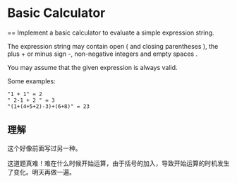 # Basic Calculator
==
Implement a basic calculator to evaluate a simple expression string.

The expression string may contain open ( and closing parentheses ), the plus + or minus sign -, non-negative integers and empty spaces .

You may assume that the given expression is always valid.

Some examples:
```
"1 + 1" = 2
" 2-1 + 2 " = 3
"(1+(4+5+2)-3)+(6+8)" = 23
```

## 理解
这个好像前面写过另一种。<br>

这道题真难！难在什么时候开始运算，由于括号的加入，导致开始运算的时机发生了变化。明天再做一遍。
